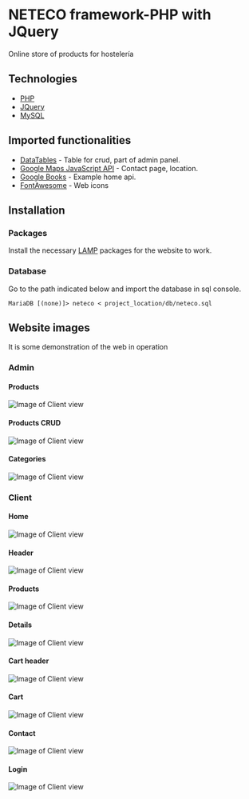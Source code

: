 # NETECO framework-PHP with JQuery

Online store of products for hostelería

## Technologies

* [PHP](https://www.php.net/)
* [JQuery](https://jquery.com/)
* [MySQL](https://www.mysql.com/)

## Imported functionalities

* [DataTables](https://datatables.net/) - Table for crud, part of admin panel.
* [Google Maps JavaScript API](https://developers.google.com/maps/documentation/javascript/tutorial?hl=es) - Contact page, location.
* [Google Books](https://developers.google.com/books) - Example home api.
* [FontAwesome](https://fontawesome.com/) - Web icons

## Installation

### Packages
Install the necessary [LAMP](https://www.digitalocean.com/community/tutorials/how-to-install-linux-apache-mysql-php-lamp-stack-ubuntu-18-04) packages for the website to work.


### Database

Go to the path indicated below and import the database in sql console.

```
MariaDB [(none)]> neteco < project_location/db/neteco.sql
```

## Website images

It is some demonstration of the web in operation

### Admin
#### Products
![Image of Client view](https://iili.io/JOa7UJ.png)

#### Products CRUD
![Image of Client view](https://iili.io/JOaExI.png)

#### Categories
![Image of Client view](https://iili.io/JOaMiX.png)

### Client
#### Home
![Image of Client view](https://iili.io/JOaCHx.png)

#### Header
![Image of Client view](https://iili.io/JOalNp.png)

#### Products
![Image of Client view](https://iili.io/JOa5la.png)

#### Details
![Image of Client view](https://iili.io/JOaaHv.png)

#### Cart header
![Image of Client view](https://iili.io/JOacRR.png)

#### Cart
![Image of Client view](https://iili.io/JOa0DN.png)

#### Contact
![Image of Client view](https://iili.io/JOaGVt.png)

#### Login
![Image of Client view](https://iili.io/JOaeb2.png)
